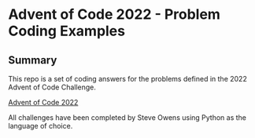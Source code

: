 # Advent of Code 2022 - Problem Coding Examples

## Summary

This repo is a set of coding answers for the problems defined in the 2022 Advent of Code Challenge.

[Advent of Code 2022](https://adventofcode.com/2022)

All challenges have been completed by Steve Owens using Python as the language of choice.
